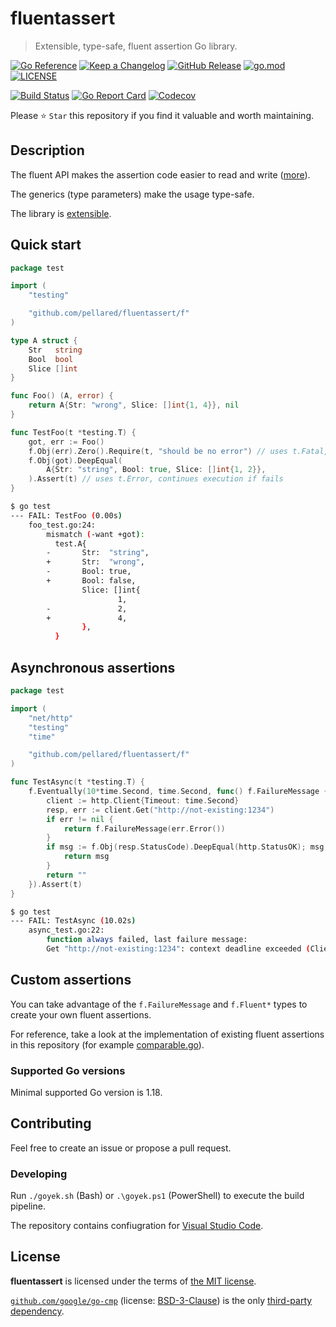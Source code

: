 # fluentassert

> Extensible, type-safe, fluent assertion Go library.

[![Go Reference](https://pkg.go.dev/badge/github.com/pellared/fluentassert.svg)](https://pkg.go.dev/github.com/pellared/fluentassert)
[![Keep a Changelog](https://img.shields.io/badge/changelog-Keep%20a%20Changelog-%23E05735)](CHANGELOG.md)
[![GitHub Release](https://img.shields.io/github/v/release/pellared/fluentassert)](https://github.com/pellared/fluentassert/releases)
[![go.mod](https://img.shields.io/github/go-mod/go-version/pellared/fluentassert)](go.mod)
[![LICENSE](https://img.shields.io/github/license/pellared/fluentassert)](LICENSE)

[![Build Status](https://img.shields.io/github/workflow/status/pellared/fluentassert/build)](https://github.com/pellared/fluentassert/actions?query=workflow%3Abuild+branch%3Amain)
[![Go Report Card](https://goreportcard.com/badge/github.com/pellared/fluentassert)](https://goreportcard.com/report/github.com/pellared/fluentassert)
[![Codecov](https://codecov.io/gh/pellared/fluentassert/branch/main/graph/badge.svg)](https://codecov.io/gh/pellared/fluentassert)

Please ⭐ `Star` this repository if you find it valuable and worth maintaining.

## Description

The fluent API makes the assertion code easier
to read and write ([more](https://dave.cheney.net/2019/09/24/be-wary-of-functions-which-take-several-parameters-of-the-same-type)).

The generics (type parameters) make the usage type-safe.

The library is [extensible](#custom-assertions).

## Quick start

```go
package test

import (
	"testing"

	"github.com/pellared/fluentassert/f"
)

type A struct {
	Str   string
	Bool  bool
	Slice []int
}

func Foo() (A, error) {
	return A{Str: "wrong", Slice: []int{1, 4}}, nil
}

func TestFoo(t *testing.T) {
	got, err := Foo()
	f.Obj(err).Zero().Require(t, "should be no error") // uses t.Fatal, stops execution if fails
	f.Obj(got).DeepEqual(
		A{Str: "string", Bool: true, Slice: []int{1, 2}},
	).Assert(t) // uses t.Error, continues execution if fails
}
```

```sh
$ go test
--- FAIL: TestFoo (0.00s)
    foo_test.go:24:
        mismatch (-want +got):
          test.A{
        -       Str:  "string",
        +       Str:  "wrong",
        -       Bool: true,
        +       Bool: false,
                Slice: []int{
                        1,
        -               2,
        +               4,
                },
          }
```

## Asynchronous assertions

```go
package test

import (
	"net/http"
	"testing"
	"time"

	"github.com/pellared/fluentassert/f"
)

func TestAsync(t *testing.T) {
	f.Eventually(10*time.Second, time.Second, func() f.FailureMessage {
		client := http.Client{Timeout: time.Second}
		resp, err := client.Get("http://not-existing:1234")
		if err != nil {
			return f.FailureMessage(err.Error())
		}
		if msg := f.Obj(resp.StatusCode).DeepEqual(http.StatusOK); msg != "" {
			return msg
		}
		return ""
	}).Assert(t)
}
```

```sh
$ go test
--- FAIL: TestAsync (10.02s)
    async_test.go:22: 
        function always failed, last failure message:
        Get "http://not-existing:1234": context deadline exceeded (Client.Timeout exceeded while awaiting headers)
```

## Custom assertions

You can take advantage of the `f.FailureMessage` and `f.Fluent*` types
to create your own fluent assertions.

For reference, take a look at the implementation
of existing fluent assertions in this repository
(for example [comparable.go](f/comparable.go)).

### Supported Go versions

Minimal supported Go version is 1.18.

## Contributing

Feel free to create an issue or propose a pull request.

### Developing

Run `./goyek.sh` (Bash) or `.\goyek.ps1` (PowerShell)
to execute the build pipeline.

The repository contains confiugration for
[Visual Studio Code](https://code.visualstudio.com/).

## License

**fluentassert** is licensed under the terms of [the MIT license](LICENSE).

[`github.com/google/go-cmp`](https://github.com/google/go-cmp)
(license: [BSD-3-Clause](https://pkg.go.dev/github.com/google/go-cmp/cmp?tab=licenses))
is the only [third-party dependency](go.mod).

